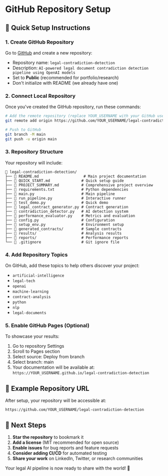 # GitHub Repository Setup

## 🚀 Quick Setup Instructions

### 1. Create GitHub Repository

Go to [GitHub](https://github.com) and create a new repository:
- Repository name: `legal-contradiction-detection` 
- Description: `AI-powered legal document contradiction detection pipeline using OpenAI models`
- Set to **Public** (recommended for portfolio/research)
- Don't initialize with README (we already have one)

### 2. Connect Local Repository

Once you've created the GitHub repository, run these commands:

```bash
# Add the remote repository (replace YOUR_USERNAME with your GitHub username)
git remote add origin https://github.com/YOUR_USERNAME/legal-contradiction-detection.git

# Push to GitHub
git branch -M main
git push -u origin main
```

### 3. Repository Structure

Your repository will include:
```
📁 legal-contradiction-detection/
├── 📄 README.md                    # Main project documentation
├── 📄 QUICK_START.md              # Quick setup guide
├── 📄 PROJECT_SUMMARY.md          # Comprehensive project overview
├── 📄 requirements.txt            # Python dependencies
├── 🐍 main.py                     # Main pipeline
├── 🐍 run_pipeline.py             # Interactive runner
├── 🐍 test_demo.py                # Quick demo
├── 🐍 legal_contract_generator.py # Contract generation
├── 🐍 contradiction_detector.py   # AI detection system
├── 🐍 performance_evaluator.py    # Metrics and evaluation
├── 🐍 config.py                   # Configuration
├── 🐍 setup_env.py                # Environment setup
├── 📁 generated_contracts/        # Sample contracts
├── 📁 results/                    # Analysis results
├── 📁 reports/                    # Performance reports
└── 📄 .gitignore                  # Git ignore file
```

### 4. Add Repository Topics

On GitHub, add these topics to help others discover your project:
- `artificial-intelligence`
- `legal-tech`
- `openai`
- `machine-learning`
- `contract-analysis`
- `python`
- `nlp`
- `legal-documents`

### 5. Enable GitHub Pages (Optional)

To showcase your results:
1. Go to repository Settings
2. Scroll to Pages section
3. Select source: Deploy from branch
4. Select branch: main
5. Your documentation will be available at: `https://YOUR_USERNAME.github.io/legal-contradiction-detection`

## 🎯 Example Repository URL

After setup, your repository will be accessible at:
```
https://github.com/YOUR_USERNAME/legal-contradiction-detection
```

## 📝 Next Steps

1. **Star the repository** to bookmark it
2. **Add a license** (MIT recommended for open source)
3. **Enable issues** for bug reports and feature requests
4. **Consider adding CI/CD** for automated testing
5. **Share your work** on LinkedIn, Twitter, or research communities

Your legal AI pipeline is now ready to share with the world! 🌟 